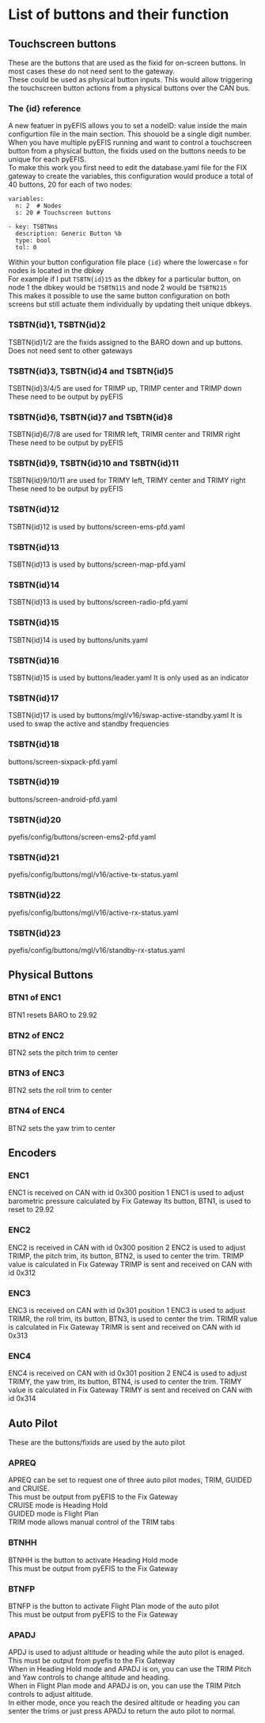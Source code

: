 # List of buttons and their function


## Touchscreen buttons
These are the buttons that are used as the fixid for on-screen buttons. In most cases these do not need sent to the gateway.<br>
These could be used as physical button inputs. This would allow triggering the touchscreen button actions from a physical buttons over the CAN bus.

### The {id} reference
A new featuer in pyEFIS allows you to set a nodeID: value inside the main configurtion file in the main section. This shouold be a single digit number. When you have multiple pyEFIS running and want to control a touchscreen button from a physical button, the fixids used on the buttons needs to be unique for each pyEFIS.<br>
To make this work you first need to edit the database.yaml file for the FIX gateway to create the variables, this configuration would produce a total of 40 buttons, 20 for each of two nodes:
```
variables:
  n: 2  # Nodes
  s: 20 # Touchscreen buttons

- key: TSBTNns
  description: Generic Button %b
  type: bool
  tol: 0
```

Within your button configuration file place `{id}` where the lowercase `n` for nodes is located in the dbkey<br>
For example if I put `TSBTN{id}15` as the dbkey for a particular button, on node 1 the dbkey would be `TSBTN115` and node 2 would be `TSBTN215`<br>
This makes it possible to use the same button configuration on both screens but still actuate them individually by updating theit unique dbkeys.

### TSBTN{id}1, TSBTN{id}2
TSBTN{id}1/2 are the fixids assigned to the BARO down and up buttons. Does not need sent to other gateways

### TSBTN{id}3, TSBTN{id}4 and TSBTN{id}5
TSBTN{id}3/4/5 are used for TRIMP up, TRIMP center and TRIMP down
These need to be output by pyEFIS

### TSBTN{id}6, TSBTN{id}7 and TSBTN{id}8
TSBTN{id}6/7/8 are used for TRIMR left, TRIMR center and TRIMR right
These need to be output by pyEFIS

### TSBTN{id}9, TSBTN{id}10 and TSBTN{id}11
TSBTN{id}9/10/11 are used for TRIMY left, TRIMY center and TRIMY right
These need to be output by pyEFIS

### TSBTN{id}12
TSBTN{id}12 is used by buttons/screen-ems-pfd.yaml

### TSBTN{id}13
TSBTN{id}13 is used by buttons/screen-map-pfd.yaml

### TSBTN{id}14
TSBTN{id}13 is used by buttons/screen-radio-pfd.yaml

### TSBTN{id}15
TSBTN{id}14 is used by buttons/units.yaml

### TSBTN{id}16
TSBTN{id}15 is used by buttons/leader.yaml
It is only used as an indicator

### TSBTN{id}17
TSBTN{id}17 is used by buttons/mgl/v16/swap-active-standby.yaml
It is used to swap the active and standby frequencies

### TSBTN{id}18
buttons/screen-sixpack-pfd.yaml

### TSBTN{id}19 
buttons/screen-android-pfd.yaml

### TSBTN{id}20
pyefis/config/buttons/screen-ems2-pfd.yaml

### TSBTN{id}21
pyefis/config/buttons/mgl/v16/active-tx-status.yaml

### TSBTN{id}22
pyefis/config/buttons/mgl/v16/active-rx-status.yaml

### TSBTN{id}23
pyefis/config/buttons/mgl/v16/standby-rx-status.yaml

## Physical Buttons
### BTN1 of ENC1
BTN1 resets BARO to 29.92

### BTN2 of ENC2
BTN2 sets the pitch trim to center

### BTN3 of ENC3
BTN2 sets the roll trim to center

### BTN4 of ENC4
BTN2 sets the yaw trim to center

## Encoders
### ENC1
ENC1 is received on CAN with id 0x300 position 1
ENC1 is used to adjust barometric pressure calculated by Fix Gateway
Its button, BTN1, is used to reset to 29.92

### ENC2
ENC2 is received in CAN with id 0x300 position 2
ENC2 is used to adjust TRIMP, the pitch trim, its button, BTN2, is used to center the trim.
TRIMP value is calculated in Fix Gateway
TRIMP is sent and received on CAN with id 0x312

### ENC3
ENC3 is received on CAN with id 0x301 position 1
ENC3 is used to adjust TRIMR, the roll trim, its button, BTN3, is used to center the trim.
TRIMR value is calculated in Fix Gateway
TRIMR is sent and received on CAN with id 0x313

### ENC4
ENC4 is received on CAN with id 0x301 position 2
ENC4 is used to adjust TRIMY, the yaw trim, its button, BTN4, is used to center the trim.
TRIMY value is calculated in Fix Gateway
TRIMY is sent and received on CAN with id 0x314


## Auto Pilot 
These are the buttons/fixids are used by the auto pilot
### APREQ
APREQ can be set to request one of three auto pilot modes, TRIM, GUIDED and CRUISE.<br>
This must be output from pyEFIS to the Fix Gateway<br>
CRUISE mode is Heading Hold<br>
GUIDED mode is Flight Plan<br>
TRIM mode allows manual control of the TRIM tabs<br>

### BTNHH
BTNHH is the button to activate Heading Hold mode<br>
This must be output from pyEFIS to the Fix Gateway<br>

### BTNFP
BTNFP is the button to activate Flight Plan mode of the auto pilot<br>
This must be output from pyEFIS to the Fix Gateway

### APADJ
APDJ is used to adjust altitude or heading while the auto pilot is enaged.<br>
This must be output from pyefis to the Fix Gateway<br>
When in Heading Hold mode and APADJ is on, you can use the TRIM Pitch and Yaw controls to change altitude and heading.<br>
When in Flight Plan mode and APADJ is on, you can use the TRIM Pitch controls to adjust altitude.<br>
In either mode, once you reach the desired altitude or heading you can senter the trims or just press APADJ to return the auto pilot to normal.

